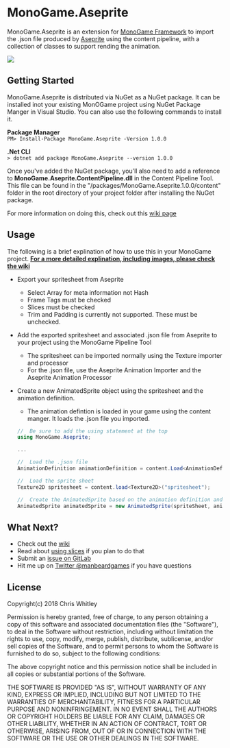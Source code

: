 # MonoGame.Aseprite

MonoGame.Aseprite is an extension for [MonoGame Framework](http://www.monogame.net) to import the .json file produced by [Aseprite](http://www.aseprite.org) using the content pipeline, with a collection of classes to support rending the animation.


![](https://i.imgur.com/lksiazd.gif)

## Getting Started
MonoGame.Aseprite is distributed via NuGet as a NuGet package. It can be installed inot your existing MonOGame project using NuGet Package Manger in Visual Studio.  You can also use the following commands to install it.

**Package Manager**  
```PM> Install-Package MonoGame.Aseprite -Version 1.0.0 ```

**.Net CLI**  
```> dotnet add package MonoGame.Aseprite --version 1.0.0 ```  


Once you've added the NuGet package, you'll also need to add a reference to **MonoGame.Aseprite.ContentPipeline.dll** in the Content Pipeline Tool.  This file can be found in the "/packages/MonoGame.Aseprite.1.0.0/content" folder in the root directory of your project folder after installing the NuGet package.

For more information on doing this, check out this [wiki page](https://gitlab.com/manbeardgames/monogame-aseprite/wikis/downloading-and-adding-references)

## Usage
The following is a brief explination of how to use this in your MonoGame project. 
[**For a more detailed explination, including images, please check the wiki**](https://gitlab.com/manbeardgames/monogame-aseprite/wikis/home)  

* Export your spritesheet from Aseprite
    * Select Array for meta information not Hash
    * Frame Tags must be checked
    * Slices must be checked
    * Trim and Padding is currently not supported. These must be unchecked.
* Add the exported spritesheet and associated .json file from Aseprite to your project using the MonoGame Pipeline Tool
    * The spritesheet can be imported normally using the Texture importer and processor
    * For the .json file, use the Aseprite Animation Importer and the Aseprite Animation Processor
* Create a new AnimatedSprite object using the spritesheet and the animation definition.
    * The animation defintion is loaded in your game using the content manger. It loads the .json file you imported.

    ```csharp
    //  Be sure to add the using statement at the top
    using MonoGame.Aseprite;
    
    ...
    
    //  Load the .json file
    AnimationDefinition animationDefinition = content.Load<AnimationDefinition>("animationDefinition");
    
    //  Load the sprite sheet
    Texture2D spritesheet = content.load<Texture2D>("spritesheet");
    
    //  Create the AnimatedSprite based on the animation definition and the sprite sheet
    AnimatedSprite animatedSprite = new AnimatedSprite(spriteSheet, animationDefinition);
    ```

## What Next?
* Check out the [wiki](https://gitlab.com/manbeardgames/monogame-aseprite/wikis)
* Read about [using slices](https://gitlab.com/manbeardgames/monogame-aseprite/wikis/using-slices-from-aseprite) if you plan to do that
* Submit an [issue on GitLab](https://gitlab.com/manbeardgames/monogame-aseprite/issues)
* Hit me up on [Twitter @manbeardgames](https://www.twitter.com/manbeardgames) if you have questions



## License
Copyright(c) 2018 Chris Whitley

Permission is hereby granted, free of charge, to any person obtaining a copy
of this software and associated documentation files (the "Software"), to deal
in the Software without restriction, including without limitation the rights
to use, copy, modify, merge, publish, distribute, sublicense, and/or sell
copies of the Software, and to permit persons to whom the Software is
furnished to do so, subject to the following conditions:

The above copyright notice and this permission notice shall be included in
all copies or substantial portions of the Software.

THE SOFTWARE IS PROVIDED "AS IS", WITHOUT WARRANTY OF ANY KIND, EXPRESS OR
IMPLIED, INCLUDING BUT NOT LIMITED TO THE WARRANTIES OF MERCHANTABILITY,
FITNESS FOR A PARTICULAR PURPOSE AND NONINFRINGEMENT. IN NO EVENT SHALL THE
AUTHORS OR COPYRIGHT HOLDERS BE LIABLE FOR ANY CLAIM, DAMAGES OR OTHER
LIABILITY, WHETHER IN AN ACTION OF CONTRACT, TORT OR OTHERWISE, ARISING FROM,
OUT OF OR IN CONNECTION WITH THE SOFTWARE OR THE USE OR OTHER DEALINGS IN
THE SOFTWARE.




